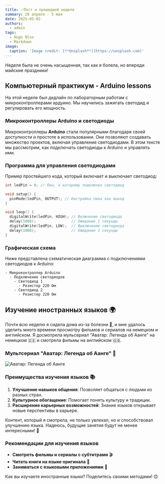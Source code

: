 ```yaml
---
title: ✅Пост о прошедшей неделе 
summary: 28 апреля - 5 мая 
date: 2025-05-02
authors:
  - admin
tags:
  - Hugo Blox
  - Markdown
image:
  caption: 'Image credit: [**Unsplash**](https://unsplash.com)'
---
```


Неделя была не очень насыщенная, так как я болела, но впереди майские праздники!

## Компьютерный практикум - Arduino lessons

На этой неделе был дедлайн по лабораторным работам с микроконтроллерами ардуино. Мы научились зажигать светодид и регулировать его мощность.

### Микроконтроллеры Arduino и светодиоды

Микроконтроллеры **Arduino** стали популярными благодаря своей доступности и простоте в использовании. Они позволяют создавать множество проектов, включая управление светодиодами. В этом тексте мы рассмотрим, как подключать светодиоды к Arduino и управлять ими.


### Программа для управления светодиодами

Пример простейшего кода, который включает и выключает светодиод:

```cpp
int ledPin = 9; // Пин, к которому подключен светодиод

void setup() {
  pinMode(ledPin, OUTPUT); // Настройка пина как выход
}

void loop() {
  digitalWrite(ledPin, HIGH); // Включение светодиода
  delay(1000);                // Ожидание 1 секунды
  digitalWrite(ledPin, LOW);  // Выключение светодиода
  delay(1000);                // Ожидание 1 секунды
}
```

### Графическая схема

Ниже представлена схематическая диаграмма с подключениями светодиодов к Arduino:

```markmap {height="200px"}
- Микроконтроллер Arduino
  - Подключение светодиодов
    - Светодиод 1
      - Резистор 220 Ом
    - Светодиод 2
      - Резистор 220 Ом
```


## Изучение иностранных языков 🌍

Почти всю неделю я сидела дома из-за болезни 🤒, и мне удалось уделить много времени просмотру фильмов и сериалов на немецком и английском. Я досмотрела мульсериал "Аватар: Легенда об Аанге" на немецком 🇩🇪 и смотрела фильмы на английском 🇬🇧. 

### Мультсериал "Аватар: Легенда об Аанге" 🎥

![Аватар: Легенда об Аанге](https://upload.wikimedia.org/wikipedia/ru/e/e1/%D0%90%D0%B2%D0%B0%D1%82%D0%B0%D1%80_%D0%9B%D0%B5%D0%B3%D0%B5%D0%BD%D0%B4%D0%B0_%D0%BE%D0%B1_%D0%90%D0%B0%D0%BD%D0%B3%D0%B5_%D0%BF%D0%B5%D1%80%D1%81%D0%BE%D0%BD%D0%B0%D0%B6%D0%B8.jpg) 

### Преимущества изучения языков 📚

1. **Улучшение навыков общения**: Позволяет общаться с людьми из разных стран.
2. **Культурное обогащение**: Помогает понять культуру и традиции.
3. **Расширение карьерных возможностей**: Знание языков открывает новые перспективы в карьере.

Контент, который я смотрела, не только увлекал, но и способствовал улучшению языка. Надеюсь, будущие занятия будут не менее интересными! 🎉

### Рекомендации для изучения языков

- **Смотреть фильмы и сериалы с субтитрами** 🎬
- **Читать книги на языке оригинала** 📖
- **Заниматься с языковыми приложениями** 📱

Как вы изучаете иностранные языки? Поделитесь своими методами! 😊 

